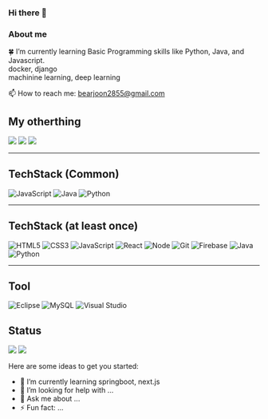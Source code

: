 ### Hi there 👋
### About me

:four_leaf_clover: I’m currently learning Basic Programming skills like Python, Java, and Javascript.<br/>
docker, django<br/>
machinine learning, deep learning<br/>

<!-- Add a links-->
📫 How to reach me: bearjoon2855@gmail.com <br/>


## My otherthing
<a href="https://www.instagram.com/joonivalue/" target="_blank"><img src="https://img.shields.io/badge/-Instagram-%23E4405F?style=for-the-badge&logo=instagram&logoColor=white" target="_blank"></a>
<a href="https://joonivalue.tistory.com/" target="_blank"><img src="https://img.shields.io/badge/-Tstory-%23E4405F?style=for-the-badge&logo=Tstory&logoColor=white" target="_blank"></a>
<a href="https://www.notion.so/JackJack-2f69ebf25aa4417dab8a3edac8cc0394" target="_blank"><img src="https://img.shields.io/badge/-Notion-%23E4405F?style=for-the-badge&logo=Notion&logoColor=white" target="_blank"></a></a>

---

## TechStack (Common)


  ![JavaScript](https://img.shields.io/badge/-JavaScript-%23F7DF1C?style=for-the-badge&logo=javascript&logoColor=000000&labelColor=%23F7DF1C&color=%23FFCE5A)
   ![Java](https://img.shields.io/badge/-java-007396?style=for-the-badge&logo=java&logoColor=white) 
   ![Python](https://img.shields.io/badge/-python-3776AB?style=for-the-badge&logo=python&logoColor=white)
  
---

## TechStack (at least once)


  ![HTML5](https://img.shields.io/badge/-HTML5-F05032?style=for-the-badge&logo=html5&logoColor=ffffff)
  ![CSS3](https://img.shields.io/badge/-CSS3-007ACC?style=for-the-badge&logo=css3)
  ![JavaScript](https://img.shields.io/badge/-JavaScript-%23F7DF1C?style=for-the-badge&logo=javascript&logoColor=000000&labelColor=%23F7DF1C&color=%23FFCE5A)
  ![React](https://img.shields.io/badge/-React-222222?style=for-the-badge&logo=react)
  ![Node](https://img.shields.io/badge/-Nodejs-43853d?style=for-the-badge&logo=Node.js&logoColor=white)
  ![Git](https://img.shields.io/badge/-Git-F05032?style=for-the-badge&logo=git&logoColor=ffffff)
   ![Firebase](https://img.shields.io/badge/-firebase-FFCA28?style=for-the-badge&logo=firebase&logoColor=white)
   ![Java](https://img.shields.io/badge/-java-007396?style=for-the-badge&logo=java&logoColor=white) 
   ![Python](https://img.shields.io/badge/-python-3776AB?style=for-the-badge&logo=python&logoColor=white)


  
 -----
 
##  Tool
  
![Eclipse](https://img.shields.io/badge/-eclipseide-2C2255?style=for-the-badge&logo=eclipseide&logoColor=white)
![MySQL](https://img.shields.io/badge/-mysql-4479A1?style=for-the-badge&logo=mysql&logoColor=white)
![Visual Studio](https://img.shields.io/badge/-visualstudio-5C2D91?style=for-the-badge&logo=visualstudio&logoColor=white)


## Status

  <img src="https://github-readme-stats.vercel.app/api?username=junhyeukkwon&layout=compact&show_icons=true&theme=vue&hide_border=true" />
  <img src="https://github-readme-stats.vercel.app/api/top-langs/?username=junhyeukkwon&layout=compact&theme=vue&hide_border=true" />


Here are some ideas to get you started:

- 🌱 I’m currently learning springboot, next.js
- 🤔 I’m looking for help with ...
- 💬 Ask me about ...
- ⚡ Fun fact: ...

